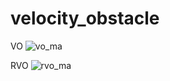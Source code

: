 # velocity_obstacle
VO
![vo_ma](https://github.com/kentamt/velocity_obstacle/assets/3883043/c5733d09-d1cd-4db9-9135-f1ae8b6561c4)

RVO
![rvo_ma](https://github.com/kentamt/velocity_obstacle/assets/3883043/dac3b047-2b25-4bff-ad38-309e37f910a1)

